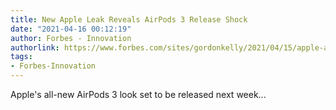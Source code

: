 ```yaml
---
title: New Apple Leak Reveals AirPods 3 Release Shock
date: "2021-04-16 00:12:19"
author: Forbes - Innovation
authorlink: https://www.forbes.com/sites/gordonkelly/2021/04/15/apple-airpods-3-release-date-price-cost-upgrade-airpods-pro/
tags:
- Forbes-Innovation
---
```

Apple's all-new AirPods 3 look set to be released next week...